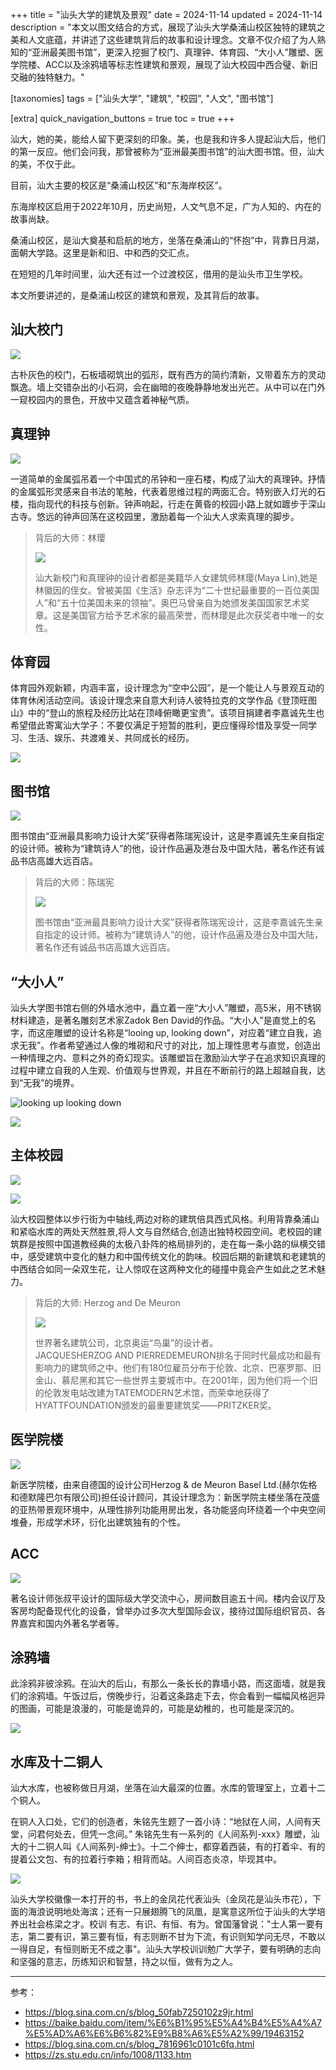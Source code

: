 +++
title = "汕头大学的建筑及景观"
date = 2024-11-14
updated = 2024-11-14
description = "本文以图文结合的方式，展现了汕头大学桑浦山校区独特的建筑之美和人文底蕴，并讲述了这些建筑背后的故事和设计理念。文章不仅介绍了为人熟知的“亚洲最美图书馆”，更深入挖掘了校门、真理钟、体育园、“大小人”雕塑、医学院楼、ACC以及涂鸦墙等标志性建筑和景观，展现了汕大校园中西合璧、新旧交融的独特魅力。"

[taxonomies]
tags = ["汕头大学", "建筑", "校园", "人文", "图书馆"]

[extra]
quick_navigation_buttons = true
toc = true
+++

汕大，她的美，能给人留下更深刻的印象。美，也是我和许多人提起汕大后，他们的第一反应。他们会问我，那曾被称为“亚洲最美图书馆”的汕大图书馆。但，汕大的美，不仅于此。

目前，汕大主要的校区是“桑浦山校区”和“东海岸校区”。

东海岸校区启用于2022年10月，历史尚短，人文气息不足，广为人知的、内在的故事尚缺。

桑浦山校区，是汕大奠基和启航的地方，坐落在桑浦山的“怀抱”中，背靠日月湖，面朝大学路。这里是新和旧、中和西的交汇点。

在短短的几年时间里，汕大还有过一个过渡校区，借用的是汕头市卫生学校。

本文所要讲述的，是桑浦山校区的建筑和景观，及其背后的故事。

## 汕大校门

![](./res/2B5118BAC3556CD45B0F83B2717_F085C2FD_427E4.jpg)

古朴灰色的校门，石板墙砌筑出的弧形，既有西方的简约清新，又带着东方的灵动飘逸。墙上交错杂出的小石洞，会在幽暗的夜晚静静地发出光芒。从中可以在门外一窥校园内的景色，开放中又蕴含着神秘气质。

## 真理钟

![](./res/EA7726009DBF0C2BAF046235CCC_7AAF18E6_70964.jpg)

一道简单的金属弧吊着一个中国式的吊钟和一座石楼，构成了汕大的真理钟。抒情的金属弧形灵感来自书法的笔触，代表着思维过程的两面汇合。特别嵌入灯光的石楼，指向现代的科技与创新。钟声响起，行走在黄昏的校园小路上就如踱步于深山古寺。悠远的钟声回荡在这校园里，激励着每一个汕大人求索真理的脚步。

> 背后的大师：林璎
>
> ![](./res/B9687798D21C2D659209597C0BA_3144F193_33DCE.jpg)
>
> 汕大新校门和真理钟的设计者都是美籍华人女建筑师林璎(Maya Lin),她是林徽因的侄女。曾被美国《生活》杂志评为“二十世纪最重要的一百位美国人”和“五十位美国未来的领袖”。奥巴马曾亲自为她颁发美国国家艺术奖章。这是美国官方给予艺术家的最高荣誉，而林璎是此次获奖者中唯一的女性。

## 体育园

体育园外观新颖，内涵丰富，设计理念为“空中公园”，是一个能让人与景观互动的体育休闲活动空间。该设计理念来自意大利诗人彼特拉克的文学作品《登顶旺图山》中的“登山的旅程及经历比站在顶峰俯瞰更宝贵”。该项目捐建者李嘉诚先生也希望借此寄寓汕大学子：不要仅满足于短暂的胜利，更应懂得珍惜及享受一同学习、生活、娱乐、共渡难关、共同成长的经历。

![](./res/8F235B076609D0C0807CD19789D_7C94486B_135AE.jpg)

## 图书馆

![](./res/FC0B92AFEFF660FAB83A1432F2D_7523BAC0_1AE6D7.jpg)

图书馆由“亚洲最具影响力设计大奖”获得者陈瑞宪设计，这是李嘉诚先生亲自指定的设计师。被称为“建筑诗人”的他，设计作品遍及港台及中国大陆，著名作还有诚品书店高雄大远百店。

> 背后的大师：陈瑞宪
>
> ![](./res/7E9D60655522B89B07062772FD8_4B1BD18B_1CD25.jpg)
>
> 图书馆由“亚洲最具影响力设计大奖”获得者陈瑞宪设计，这是李嘉诚先生亲自指定的设计师。被称为“建筑诗人”的他，设计作品遍及港台及中国大陆，著名作还有诚品书店高雄大远百店。

## “大小人”

汕头大学图书馆右侧的外墙水池中，矗立着一座“大小人”雕塑，高5米，用不锈钢材料建造，是著名雕刻艺术家Zadok Ben David的作品。“大小人”是直觉上的名字，而这座雕塑的设计名称是“looing up, looking down”，对应着“建立自我，追求无我”。作者希望通过人像的堆砌和尺寸的对比，加上理性思考与直觉，创造出一种情理之内、意料之外的奇幻现实。该雕塑旨在激励汕大学子在追求知识真理的过程中建立自我的人生观、价值观与世界观，并且在不断前行的路上超越自我，达到“无我”的境界。

![looking up looking down](./res/looking_up_looking_down.png)

![](./res/787522086C55A87E454107C18E8_78480C10_405526.jpg)

## 主体校园

![](./res/8248C8EF6165D5654F5DB451F71_BC42B5C7_86597.jpg)

![](./res/FD9000011D4B42B5FA2B1F01680_218C9E54_2B766.png)

汕大校园整体以步行街为中轴线,两边对称的建筑倍具西式风格。利用背靠桑浦山和紧临水库的两处天然胜景,将人文与自然结合,创造出独特校园空间。老校园的建筑群是按照中国道教经典的太极八卦阵的格局排列的，走在每一条小路的纵横交错中，感受建筑中变化的魅力和中国传统文化的韵味。校园后期的新建筑和老建筑的中西结合如同一朵双生花，让人惊叹在这两种文化的碰撞中竟会产生如此之艺术魅力。

> 背后的大师: Herzog and De Meuron
>
> ![](./res/516F4798047AA85715E084C6062_18AB7160_2D130.jpg)
>
> 世界著名建筑公司，北京奥运“鸟巢”的设计者。JACQUESHERZOG AND PIERREDEMEURON排名于同时代最成功和最有影响力的建筑师之中。他们有180位雇员分布于伦敦、北京、巴塞罗那、旧金山、慕尼黑和其它一些世界主要城市中。在2001年，因为他们将一个旧的伦敦发电站改建为TATEMODERN艺术馆，而荣幸地获得了HYATTFOUNDATION颁发的最重要建筑奖——PRITZKER奖。

## 医学院楼

![](./res/55C4DA06E3C00E082EFB708538B_27F56D22_711D9.jpg)

新医学院楼，由来自德国的设计公司Herzog & de Meuron Basel Ltd.(赫尔佐格和德默隆巴尔有限公司)担任设计顾问，其设计理念为：新医学院主楼坐落在茂盛的亚热带景观环境中，从理性排列功能用房出发，各功能竖向环绕着一个中央空间堆叠，形成学术环，衍化出建筑独有的个性。

## ACC

![](./res/2C9634AB29D7BF41FEBA6DF25F8_4AE5E591_4EC37.jpg)

著名设计师张叔平设计的国际级大学交流中心，房间数目逾五十间。楼内会议厅及客房均配备现代化的设备，曾举办过多次大型国际会议，接待过国际组织官员、各界嘉宾和国内外著名学者等。

## 涂鸦墙

此涂鸦非彼涂鸦。在汕大的后山，有那么一条长长的靠墙小路，而这面墙，就是我们的涂鸦墙。午饭过后，傍晚步行，沿着这条路走下去，你会看到一幅幅风格迥异的图画，可能是浪漫的，可能是诡异的，可能是幼稚的，也可能是深沉的。

![](./res/985E6537DDF75E081C02FC9CBBD_5B421FE8_123958.jpg)

## 水库及十二铜人

汕大水库，也被称做日月湖，坐落在汕大最深的位置。水库的管理室上，立着十二个铜人。

在铜人入口处，它们的创造者，朱铭先生题了一首小诗：“地狱在人间，人间有天堂，问君何处去，但凭一念间。” 朱铭先生有一系列的《人间系列-xxx》雕塑，汕大的十二铜人叫《人间系列-绅士》。十二个绅士，都穿着西装，有的打着伞、有的提着公文包、有的拉着行李箱；相背而站。人间百态炎凉，毕现其中。

![](./res/12_man.jpg)

汕头大学校徽像一本打开的书，书上的金凤花代表汕头（金凤花是汕头市花），下面的海浪说明地处海滨；还有一只展翅腾飞的凤凰，是寓意这所位于汕头的大学培养出社会栋梁之才。校训  有志、有识、有恒、有为。曾国藩曾说："士人第一要有志，第二要有识，第三要有恒，有志则断不甘为下流，有识则知学问无尽，不敢以一得自足，有恒则断无不成之事"。汕头大学校训训勉广大学子，要有明确的志向和坚强的意志，历练知识和智慧，持之以恒，做有为之人。

---

参考：

- <https://blog.sina.com.cn/s/blog_50fab7250102z9jr.html>
- <https://baike.baidu.com/item/%E6%B1%95%E5%A4%B4%E5%A4%A7%E5%AD%A6%E6%B6%82%E9%B8%A6%E5%A2%99/19463152>
- <https://blog.sina.com.cn/s/blog_7816961c0101c6fq.html>
- <https://zs.stu.edu.cn/info/1008/1133.htm>
